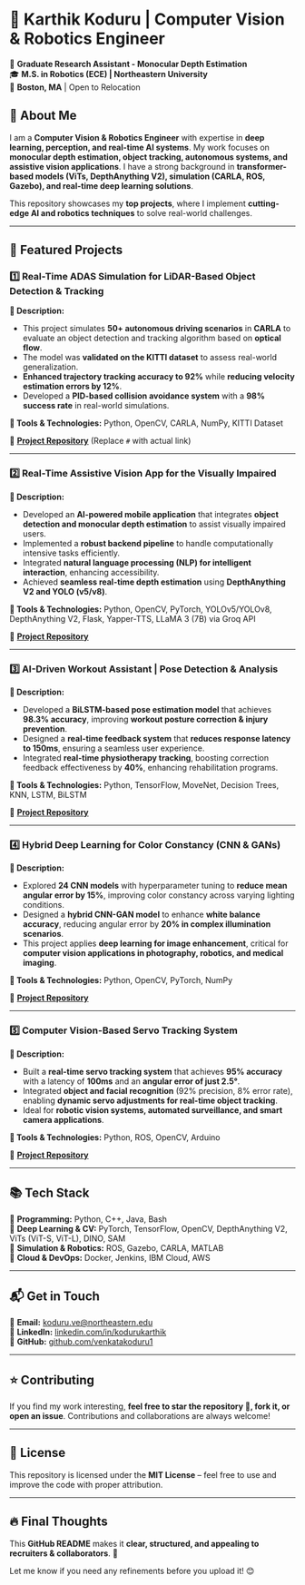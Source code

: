 # 👋 Karthik Koduru | Computer Vision & Robotics Engineer  

🔬 **Graduate Research Assistant - Monocular Depth Estimation**  
🎓 **M.S. in Robotics (ECE) | Northeastern University**  
📍 **Boston, MA** | Open to Relocation  

## 🚀 About Me  
I am a **Computer Vision & Robotics Engineer** with expertise in **deep learning, perception, and real-time AI systems**. My work focuses on **monocular depth estimation, object tracking, autonomous systems, and assistive vision applications**. I have a strong background in **transformer-based models (ViTs, DepthAnything V2), simulation (CARLA, ROS, Gazebo), and real-time deep learning solutions**.  

This repository showcases my **top projects**, where I implement **cutting-edge AI and robotics techniques** to solve real-world challenges.  

---

## 📂 Featured Projects  

### **1️⃣ Real-Time ADAS Simulation for LiDAR-Based Object Detection & Tracking**  
**🔹 Description:**  
- This project simulates **50+ autonomous driving scenarios** in **CARLA** to evaluate an object detection and tracking algorithm based on **optical flow**.  
- The model was **validated on the KITTI dataset** to assess real-world generalization.  
- **Enhanced trajectory tracking accuracy to 92%** while **reducing velocity estimation errors by 12%**.  
- Developed a **PID-based collision avoidance system** with a **98% success rate** in real-world simulations.  

**🔧 Tools & Technologies:** Python, OpenCV, CARLA, NumPy, KITTI Dataset  

🔗 **[Project Repository](#)** (Replace `#` with actual link)  

---

### **2️⃣ Real-Time Assistive Vision App for the Visually Impaired**  
**🔹 Description:**  
- Developed an **AI-powered mobile application** that integrates **object detection and monocular depth estimation** to assist visually impaired users.  
- Implemented a **robust backend pipeline** to handle computationally intensive tasks efficiently.  
- Integrated **natural language processing (NLP) for intelligent interaction**, enhancing accessibility.  
- Achieved **seamless real-time depth estimation** using **DepthAnything V2 and YOLO (v5/v8)**.  

**🔧 Tools & Technologies:** Python, OpenCV, PyTorch, YOLOv5/YOLOv8, DepthAnything V2, Flask, Yapper-TTS, LLaMA 3 (7B) via Groq API  

🔗 **[Project Repository](#)**  

---

### **3️⃣ AI-Driven Workout Assistant | Pose Detection & Analysis**  
**🔹 Description:**  
- Developed a **BiLSTM-based pose estimation model** that achieves **98.3% accuracy**, improving **workout posture correction & injury prevention**.  
- Designed a **real-time feedback system** that **reduces response latency to 150ms**, ensuring a seamless user experience.  
- Integrated **real-time physiotherapy tracking**, boosting correction feedback effectiveness by **40%**, enhancing rehabilitation programs.  

**🔧 Tools & Technologies:** Python, TensorFlow, MoveNet, Decision Trees, KNN, LSTM, BiLSTM  

🔗 **[Project Repository](#)**  

---

### **4️⃣ Hybrid Deep Learning for Color Constancy (CNN & GANs)**  
**🔹 Description:**  
- Explored **24 CNN models** with hyperparameter tuning to **reduce mean angular error by 15%**, improving color constancy across varying lighting conditions.  
- Designed a **hybrid CNN-GAN model** to enhance **white balance accuracy**, reducing angular error by **20% in complex illumination scenarios**.  
- This project applies **deep learning for image enhancement**, critical for **computer vision applications in photography, robotics, and medical imaging**.  

**🔧 Tools & Technologies:** Python, OpenCV, PyTorch, NumPy  

🔗 **[Project Repository](#)**  

---

### **5️⃣ Computer Vision-Based Servo Tracking System**  
**🔹 Description:**  
- Built a **real-time servo tracking system** that achieves **95% accuracy** with a latency of **100ms** and an **angular error of just 2.5°**.  
- Integrated **object and facial recognition** (92% precision, 8% error rate), enabling **dynamic servo adjustments for real-time object tracking**.  
- Ideal for **robotic vision systems, automated surveillance, and smart camera applications**.  

**🔧 Tools & Technologies:** Python, ROS, OpenCV, Arduino  

🔗 **[Project Repository](#)**  

---

## 📚 Tech Stack  

🔹 **Programming:** Python, C++, Java, Bash  
🔹 **Deep Learning & CV:** PyTorch, TensorFlow, OpenCV, DepthAnything V2, ViTs (ViT-S, ViT-L), DINO, SAM  
🔹 **Simulation & Robotics:** ROS, Gazebo, CARLA, MATLAB  
🔹 **Cloud & DevOps:** Docker, Jenkins, IBM Cloud, AWS  

---

## 📬 Get in Touch  
📧 **Email:** koduru.ve@northeastern.edu  
🔗 **LinkedIn:** [linkedin.com/in/kodurukarthik](#)  
🔗 **GitHub:** [github.com/venkatakoduru1](#)  

---

## ⭐ Contributing  
If you find my work interesting, **feel free to star the repository 🌟, fork it, or open an issue**. Contributions and collaborations are always welcome!  

---

## 📜 License  
This repository is licensed under the **MIT License** – feel free to use and improve the code with proper attribution.  

---

## 🔥 Final Thoughts  
This **GitHub README** makes it **clear, structured, and appealing to recruiters & collaborators**. 🚀  

Let me know if you need any refinements before you upload it! 😊  
